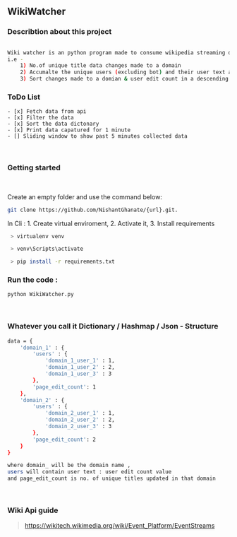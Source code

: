 ## WikiWatcher

### Describtion about this project 

```sh

Wiki watcher is an python program made to consume wikipedia streaming data and generate a report every 1 & 5 minutes 
i.e - 
    1) No.of unique title data changes made to a domain
    2) Accumalte the unique users (excluding bot) and their user text and edit count 
    3) Sort changes made to a domian & user edit count in a descending order 

```

### ToDo List 
    - [x] Fetch data from api 
    - [x] Filter the data 
    - [x] Sort the data dictonary
    - [x] Print data capatured for 1 minute
    - [] Sliding window to show past 5 minutes collected data

&nbsp;

### Getting started

<br>

Create an empty folder and use the command below:
```sh
git clone https://github.com/NishantGhanate/{url}.git.
```

In Cli : 1. Create virtual enviroment, 2. Activate it,  3. Install requirements 
```sh
 > virtualenv venv

 > venv\Scripts\activate

 > pip install -r requirements.txt

```

### Run the code :
```sh
python WikiWatcher.py
```

&nbsp;

### Whatever you call it Dictionary / Hashmap / Json - Structure
```sh
data = {
    'domain_1' : {
        'users' : {
            'domain_1_user_1' : 1,
            'domain_1_user_2' : 2,
            'domain_1_user_3' : 3
        },
        'page_edit_count': 1
    },
    'domain_2' : {
        'users' : {
            'domain_2_user_1' : 1,
            'domain_2_user_2' : 2,
            'domain_2_user_3' : 3
        },
        'page_edit_count': 2
    }
}

where domain_ will be the domain name , 
users will contain user text : user edit count value
and page_edit_count is no. of unique titles updated in that domain
```

&nbsp;

### Wiki Api guide 
> https://wikitech.wikimedia.org/wiki/Event_Platform/EventStreams
&nbsp;

